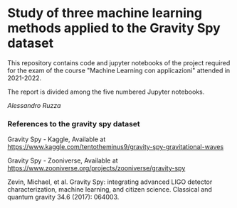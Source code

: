 # Study of three machine learning methods applied to the Gravity Spy dataset

This repository contains code and jupyter notebooks of the project required for the exam of the course "Machine Learning con applicazioni" attended in 2021-2022.

The report is divided among  the five numbered Jupyter notebooks.

_Alessandro Ruzza_

### References to the gravity spy dataset

Gravity Spy - Kaggle, Available at https://www.kaggle.com/tentotheminus9/gravity-spy-gravitational-waves

Gravity Spy - Zooniverse, Available at https://www.zooniverse.org/projects/zooniverse/gravity-spy

Zevin, Michael, et al. Gravity Spy: integrating advanced LIGO detector characterization, machine learning, and citizen science. Classical and quantum gravity 34.6 (2017): 064003.

